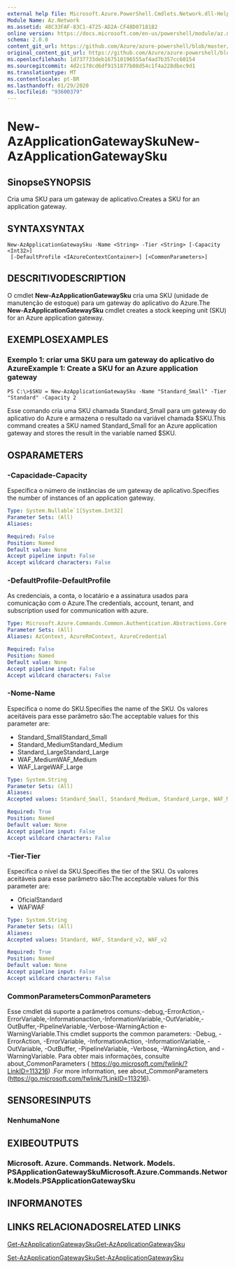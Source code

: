 ```yaml
---
external help file: Microsoft.Azure.PowerShell.Cmdlets.Network.dll-Help.xml
Module Name: Az.Network
ms.assetid: 48C33FAF-83C1-4725-AD2A-CF48D0718182
online version: https://docs.microsoft.com/en-us/powershell/module/az.network/new-azapplicationgatewaysku
schema: 2.0.0
content_git_url: https://github.com/Azure/azure-powershell/blob/master/src/Network/Network/help/New-AzApplicationGatewaySku.md
original_content_git_url: https://github.com/Azure/azure-powershell/blob/master/src/Network/Network/help/New-AzApplicationGatewaySku.md
ms.openlocfilehash: 1d737733deb167510196555af4ad7b357cc60154
ms.sourcegitcommit: 4d2c178cd6df9151877b08d54c1f4a228dbec9d1
ms.translationtype: MT
ms.contentlocale: pt-BR
ms.lasthandoff: 01/29/2020
ms.locfileid: "93600379"
---
```

# <span data-ttu-id="3fb6d-101">New-AzApplicationGatewaySku</span><span class="sxs-lookup"><span data-stu-id="3fb6d-101">New-AzApplicationGatewaySku</span></span>

## <span data-ttu-id="3fb6d-102">Sinopse</span><span class="sxs-lookup"><span data-stu-id="3fb6d-102">SYNOPSIS</span></span>
<span data-ttu-id="3fb6d-103">Cria uma SKU para um gateway de aplicativo.</span><span class="sxs-lookup"><span data-stu-id="3fb6d-103">Creates a SKU for an application gateway.</span></span>

## <span data-ttu-id="3fb6d-104">SYNTAX</span><span class="sxs-lookup"><span data-stu-id="3fb6d-104">SYNTAX</span></span>

```
New-AzApplicationGatewaySku -Name <String> -Tier <String> [-Capacity <Int32>]
 [-DefaultProfile <IAzureContextContainer>] [<CommonParameters>]
```

## <span data-ttu-id="3fb6d-105">DESCRITIVO</span><span class="sxs-lookup"><span data-stu-id="3fb6d-105">DESCRIPTION</span></span>
<span data-ttu-id="3fb6d-106">O cmdlet **New-AzApplicationGatewaySku** cria uma SKU (unidade de manutenção de estoque) para um gateway do aplicativo do Azure.</span><span class="sxs-lookup"><span data-stu-id="3fb6d-106">The **New-AzApplicationGatewaySku** cmdlet creates a stock keeping unit (SKU) for an Azure application gateway.</span></span>

## <span data-ttu-id="3fb6d-107">EXEMPLOS</span><span class="sxs-lookup"><span data-stu-id="3fb6d-107">EXAMPLES</span></span>

### <span data-ttu-id="3fb6d-108">Exemplo 1: criar uma SKU para um gateway do aplicativo do Azure</span><span class="sxs-lookup"><span data-stu-id="3fb6d-108">Example 1: Create a SKU for an Azure application gateway</span></span>
```
PS C:\>$SKU = New-AzApplicationGatewaySku -Name "Standard_Small" -Tier "Standard" -Capacity 2
```

<span data-ttu-id="3fb6d-109">Esse comando cria uma SKU chamada Standard_Small para um gateway do aplicativo do Azure e armazena o resultado na variável chamada $SKU.</span><span class="sxs-lookup"><span data-stu-id="3fb6d-109">This command creates a SKU named Standard_Small for an Azure application gateway and stores the result in the variable named $SKU.</span></span>

## <span data-ttu-id="3fb6d-110">OS</span><span class="sxs-lookup"><span data-stu-id="3fb6d-110">PARAMETERS</span></span>

### <span data-ttu-id="3fb6d-111">-Capacidade</span><span class="sxs-lookup"><span data-stu-id="3fb6d-111">-Capacity</span></span>
<span data-ttu-id="3fb6d-112">Especifica o número de instâncias de um gateway de aplicativo.</span><span class="sxs-lookup"><span data-stu-id="3fb6d-112">Specifies the number of instances of an application gateway.</span></span>

```yaml
Type: System.Nullable`1[System.Int32]
Parameter Sets: (All)
Aliases:

Required: False
Position: Named
Default value: None
Accept pipeline input: False
Accept wildcard characters: False
```

### <span data-ttu-id="3fb6d-113">-DefaultProfile</span><span class="sxs-lookup"><span data-stu-id="3fb6d-113">-DefaultProfile</span></span>
<span data-ttu-id="3fb6d-114">As credenciais, a conta, o locatário e a assinatura usados para comunicação com o Azure.</span><span class="sxs-lookup"><span data-stu-id="3fb6d-114">The credentials, account, tenant, and subscription used for communication with azure.</span></span>

```yaml
Type: Microsoft.Azure.Commands.Common.Authentication.Abstractions.Core.IAzureContextContainer
Parameter Sets: (All)
Aliases: AzContext, AzureRmContext, AzureCredential

Required: False
Position: Named
Default value: None
Accept pipeline input: False
Accept wildcard characters: False
```

### <span data-ttu-id="3fb6d-115">-Nome</span><span class="sxs-lookup"><span data-stu-id="3fb6d-115">-Name</span></span>
<span data-ttu-id="3fb6d-116">Especifica o nome do SKU.</span><span class="sxs-lookup"><span data-stu-id="3fb6d-116">Specifies the name of the SKU.</span></span>
<span data-ttu-id="3fb6d-117">Os valores aceitáveis para esse parâmetro são:</span><span class="sxs-lookup"><span data-stu-id="3fb6d-117">The acceptable values for this parameter are:</span></span>
- <span data-ttu-id="3fb6d-118">Standard_Small</span><span class="sxs-lookup"><span data-stu-id="3fb6d-118">Standard_Small</span></span>
- <span data-ttu-id="3fb6d-119">Standard_Medium</span><span class="sxs-lookup"><span data-stu-id="3fb6d-119">Standard_Medium</span></span>
- <span data-ttu-id="3fb6d-120">Standard_Large</span><span class="sxs-lookup"><span data-stu-id="3fb6d-120">Standard_Large</span></span>
- <span data-ttu-id="3fb6d-121">WAF_Medium</span><span class="sxs-lookup"><span data-stu-id="3fb6d-121">WAF_Medium</span></span>
- <span data-ttu-id="3fb6d-122">WAF_Large</span><span class="sxs-lookup"><span data-stu-id="3fb6d-122">WAF_Large</span></span>

```yaml
Type: System.String
Parameter Sets: (All)
Aliases:
Accepted values: Standard_Small, Standard_Medium, Standard_Large, WAF_Medium, WAF_Large, Standard_v2, WAF_v2

Required: True
Position: Named
Default value: None
Accept pipeline input: False
Accept wildcard characters: False
```

### <span data-ttu-id="3fb6d-123">-Tier</span><span class="sxs-lookup"><span data-stu-id="3fb6d-123">-Tier</span></span>
<span data-ttu-id="3fb6d-124">Especifica o nível da SKU.</span><span class="sxs-lookup"><span data-stu-id="3fb6d-124">Specifies the tier of the SKU.</span></span>
<span data-ttu-id="3fb6d-125">Os valores aceitáveis para esse parâmetro são:</span><span class="sxs-lookup"><span data-stu-id="3fb6d-125">The acceptable values for this parameter are:</span></span>
- <span data-ttu-id="3fb6d-126">Oficial</span><span class="sxs-lookup"><span data-stu-id="3fb6d-126">Standard</span></span>
- <span data-ttu-id="3fb6d-127">WAF</span><span class="sxs-lookup"><span data-stu-id="3fb6d-127">WAF</span></span>

```yaml
Type: System.String
Parameter Sets: (All)
Aliases:
Accepted values: Standard, WAF, Standard_v2, WAF_v2

Required: True
Position: Named
Default value: None
Accept pipeline input: False
Accept wildcard characters: False
```

### <span data-ttu-id="3fb6d-128">CommonParameters</span><span class="sxs-lookup"><span data-stu-id="3fb6d-128">CommonParameters</span></span>
<span data-ttu-id="3fb6d-129">Esse cmdlet dá suporte a parâmetros comuns:-debug,-ErrorAction,-ErrorVariable,-Informationaction,-InformationVariable,-OutVariable,-OutBuffer,-PipelineVariable,-Verbose-WarningAction e-WarningVariable.</span><span class="sxs-lookup"><span data-stu-id="3fb6d-129">This cmdlet supports the common parameters: -Debug, -ErrorAction, -ErrorVariable, -InformationAction, -InformationVariable, -OutVariable, -OutBuffer, -PipelineVariable, -Verbose, -WarningAction, and -WarningVariable.</span></span> <span data-ttu-id="3fb6d-130">Para obter mais informações, consulte about_CommonParameters ( https://go.microsoft.com/fwlink/?LinkID=113216) .</span><span class="sxs-lookup"><span data-stu-id="3fb6d-130">For more information, see about_CommonParameters (https://go.microsoft.com/fwlink/?LinkID=113216).</span></span>

## <span data-ttu-id="3fb6d-131">SENSORES</span><span class="sxs-lookup"><span data-stu-id="3fb6d-131">INPUTS</span></span>

### <span data-ttu-id="3fb6d-132">Nenhuma</span><span class="sxs-lookup"><span data-stu-id="3fb6d-132">None</span></span>

## <span data-ttu-id="3fb6d-133">EXIBE</span><span class="sxs-lookup"><span data-stu-id="3fb6d-133">OUTPUTS</span></span>

### <span data-ttu-id="3fb6d-134">Microsoft. Azure. Commands. Network. Models. PSApplicationGatewaySku</span><span class="sxs-lookup"><span data-stu-id="3fb6d-134">Microsoft.Azure.Commands.Network.Models.PSApplicationGatewaySku</span></span>

## <span data-ttu-id="3fb6d-135">INFORMA</span><span class="sxs-lookup"><span data-stu-id="3fb6d-135">NOTES</span></span>

## <span data-ttu-id="3fb6d-136">LINKS RELACIONADOS</span><span class="sxs-lookup"><span data-stu-id="3fb6d-136">RELATED LINKS</span></span>

[<span data-ttu-id="3fb6d-137">Get-AzApplicationGatewaySku</span><span class="sxs-lookup"><span data-stu-id="3fb6d-137">Get-AzApplicationGatewaySku</span></span>](./Get-AzApplicationGatewaySku.md)

[<span data-ttu-id="3fb6d-138">Set-AzApplicationGatewaySku</span><span class="sxs-lookup"><span data-stu-id="3fb6d-138">Set-AzApplicationGatewaySku</span></span>](./Set-AzApplicationGatewaySku.md)


